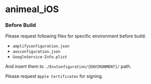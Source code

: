 # animeal_iOS


### Before Build
Please request following files for specific environment before build:
 - `amplifyconfiguration.json`
 - `awsconfiguration.json`
 - `GoogleService-Info.plist`

And insert them to `./EnvConfiguration/{ENVIRONMENT}/` path.
 
Please request `Apple Certificates` for signing.
